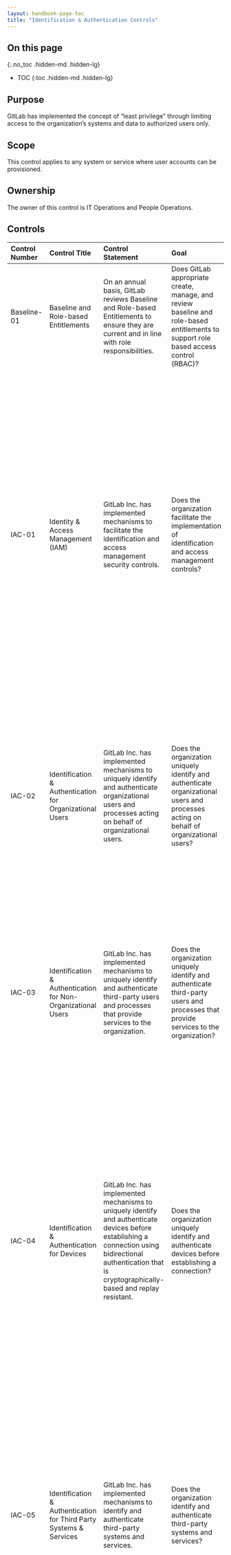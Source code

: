 ```yaml
---
layout: handbook-page-toc
title: "Identification & Authentication Controls"
---
```


## On this page
{:.no_toc .hidden-md .hidden-lg}

- TOC
{:toc .hidden-md .hidden-lg}

## Purpose
GitLab has implemented the concept of “least privilege” through limiting access to the organization’s systems and data to authorized users only.

## Scope
This control applies to any system or service where user accounts can be provisioned.

## Ownership
The owner of this control is IT Operations and People Operations.

## Controls

| Control Number | Control Title | Control Statement | Goal | TOD | TOE | 
|:---------|:-------------|:------|:-----|:-----|:-----|
| Baseline-01 | Baseline and Role-based Entitlements | On an annual basis, GitLab reviews Baseline and Role-based Entitlements to ensure they are current and in line with role responsibilities. | Does GitLab appropriate create, manage, and review baseline and role-based entitlements to support role based access control (RBAC)? | | |
| IAC-01 | Identity & Access Management (IAM) | GitLab Inc. has implemented mechanisms to facilitate the identification and access management security controls. | Does the organization facilitate the implementation of identification and access management controls? | 1. Identify policies, procedures, information security program or other relevant documents that identify and outline access management and access control. <br> <br> 2. Interview key organizational personnel within GitLab to discuss high level workflows that support the identification and management of access and access control. <br> <br> 3. Examine policies and procedures for: Purpose; Scope; Roles and responsibilities; Management commitment; Coordination among organizational entities; Compliance; and Implementation requirements. | 1. Examine policies, procedures, information security program or other relevant documents for evidence that the procedures facilitate implementation of access management over security software, infrastructure, architectures and they relate to access management security controls. | 
| IAC-02 | Identification & Authentication for Organizational Users | GitLab Inc. has implemented mechanisms to uniquely identify and authenticate organizational users and processes acting on behalf of organizational users. | Does the organization uniquely identify and authenticate organizational users and processes acting on behalf of organizational users? | 1. Identify policies, procedures, the information security program or other relevant documents that identify and outline unique identifier requirements and logical and physical access requirements for systems that authenticate organizational users. Including but not limited to the following accounts: Individual Shared Group Temporary System. | 1. Pull a population of all system user accounts for evidence that unique identifiers and access rights are being applied according to documentation identified in the ToD. | 
| IAC-03 | Identification & Authentication for Non-Organizational Users | GitLab Inc. has implemented mechanisms to uniquely identify and authenticate third-party users and processes that provide services to the organization. | Does the organization uniquely identify and authenticate third-party users and processes that provide services to the organization? | 1. Identify policies, procedures, the information security program or other relevant documents that identify and outline third party users identification, authentication and logical and physical access requirements for systems that provide services to the organization. Including but not limited to to following accounts: Individual Shared Group Temporary System. | 1. Pull a population of all third party user accounts for evidence that unique identifiers and access rights are being applied according to documentation identified in the ToD. | 
| IAC-04 | Identification & Authentication for Devices | GitLab Inc. has implemented mechanisms to uniquely identify and authenticate devices before establishing a connection using bidirectional authentication that is cryptographically- based and replay resistant. | Does the organization uniquely identify and authenticate devices before establishing a connection? | 1. Examine policies, procedures, the information security program or other relevant documents that identify and outline identification and authentication procedures addressing the enforcement of bidirectional authentication that is cryptographically based and replay resistant. <br> <br> 2. Interview key organizational personnel within GitLab to discuss high level workflows that support the facilitation of identification and authentication procedures as they relate to cryptography and/or encryption. | 1. Pull a population of all devices that authenticate to the system. <br> <br> 2. Examine current configuration settings for devices that identify and authenticate to the system evidencing the automated mechanisms identified in are configured as outlined in the ToD. <br> <br> 3. Examine a sample set of devices, their automated mechanisms and configuration settings for evidence these mechanisms are operating as intended. | 
| IAC-05 | Identification & Authentication for Third Party Systems & Services | GitLab Inc. has implemented mechanisms to identify and authenticate third-party systems and services. | Does the organization identify and authenticate third-party systems and services? | 1. Examine policies, procedures, the information security program or other relevant documents that identify and outline identification and authentication procedures for third party systems and services. <br> <br> 2. Interview key organizational personnel within GitLab to discuss high level workflows that support the facilitation of identification and authentication procedures as they relate to third party systems and services. | 1. Pull a population of all third party systems and services that authenticate to the system. <br> <br> 2. Examine current configuration settings for devices that identify and authenticate to the system evidencing the automated mechanisms identified are configured as outlined in the ToD. <br> <br> 3. Examine a sample set of devices, their automated mechanisms and configuration settings for evidence these mechanisms are operating as intended. | 
| IAC-06 | Multi-Factor Authentication (MFA) | GitLab Inc. has implemented automated mechanisms to enforce Multi-Factor Authentication (MFA) for: ▪ Remote network access; and/ or ▪ Non-console access to critical systems or systems that store, transmit and/or process sensitive data. | Does the organization require Multi-Factor Authentication (MFA) for remote network access? | 1. Examine policies, procedures, the information security program or other relevant documents that identify and outline Multi-Factor Authentication (MFA) for remote work access and/or non-console access to critical systems that store, transmit and/or process sensitive data. <br> <br> 2. Interview key organizational personnel within GitLab to discuss high level workflows that support the facilitation of MFA for remote work access and/or non-console access to critical systems that store, transmit, and/or process sensitive data. | 1. Pull a population of all devices that connect to the system for remote network access and/or non-console access if the system stores, transmits and/or processes sensitive data. <br> <br> 2. Examine current configuration settings for devices that identify and authenticate to the system evidencing the automated mechanisms for MFA are configured as outlined in the ToD. <br> <br> 3. Examine a sample set of devices, their automated mechanisms and MFA configuration settings for evidence these mechanisms are operating as intended. | 
| IAC-07 | User Provisioning & De-Provisioning | GitLab Inc. has implemented mechanisms to utilize a formal user registration and de-registration process that governs the assignment of access rights | Does the organization utilize a formal user registration and de-registration process that governs the assignment of access rights? | Provisioning: 1. Inquire of appropriate personnel to determine the process for provisioning access to the system. <br> <br> 2. Inspect a sample provisioning request or provisioning policy to determine the process for provisioning access to the system. | 1. Obtain and inspect a listing of all system accounts and associated roles created during the period. <br> <br> 2. Obtain and inspect a listing of all new hired employees during the period (Note 1). <br> <br> 3. Select an annualized sample based on the population of newly provisioned accounts/roles to the system to determine if they were provisioned appropriately. (NOTE: If the system does not contain a field such as “created date” a population of provisioned accounts can be determined by comparing a user listing from prior to the period start with the current listing OR comparing the current user listing to the list of new hired team members). <br> <br> 4. For the selected sample, obtain and inspect evidence (i.e GitLab issues) that all of the account access granted was the account access requested. <br> <br> 5. For the selected sample, obtain and inspect evidence (i.e GitLab issues) that all of the account access granted was approved by the appropriate personnel. <br> <br> 6. For the selected sample, obtain and inspect evidence (i.e GitLab issues) that the account access granted was approved prior to being provisioned. <br> <br> <br> | De-Provisioning: 1. Inquire of appropriate personnel to determine the process for removing access to the system for users upon termination. <br> <br> 2. Inspect a sample termination ticket or terminations policy to determine the process for removing access to the system. | 1. Obtain and inspect a listing of all terminated users during the period. <br> <br> 2. Obtain and inspect a system generated listing of all active users in the system. <br> <br> 3. Judgmentally select a sample of users terminated during the year using an annualized population size to determine if the users were removed of critical access to the system within the policy SLA. <br> <br> 4. For the selected sample, validate the users no longer have access to the system. <br> <br> 5. For the selected sample, obtain and inspect evidence (i.e GitLab issues) that access removal was completed within the policy SLA. |
| IAC-07.1 | Change of Roles & Duties | RGitLab Inc. has implemented mechanisms to revoke user access rights following changes in personnel roles and duties, if no longer necessary or permitted. | Does the organization revoke user access rights following changes in personnel roles and duties, if no longer necessary or permitted? | 1. Examine policies, procedures, the information security program or other relevant documents that identify and outline the revocation of user access rights following a change in personnel roles and duties if no longer necessary or permitted. <br> <br> 2. Interview key organizational personnel within GitLab to discuss high level workflows that support the facilitation of user access right revocation following a change in personnel roles and duties if no longer necessary or permitted. | 1. Pull a population of all users that changed roles or duties within the examination period. <br> <br> 2. Examine user access after role or duty change for evidence that access rights were configured as outlined in the ToD. <br> <br> 3. Examine a sample set of users pre and post access after a role or duty change for evidence access rights were configured or removed as outlined in the ToD. | 
| IAC-08 | Role-Based Access Control (RBAC) | GitLab Inc. has implemented mechanisms to enforce a Role-Based Access Control (RBAC) policy over users and resources that applies need-to-know and fine-grained access control for sensitive data access. | Does the organization enforce a Role-Based Access Control (RBAC) policy over users and resources? | 1. Examine policies, procedures, the information security program or other relevant documents that identify and outline the Role-Based Access Control (RBAC) process as it applies to resources and users with access to sensitive data. <br> <br> 2. Interview key organizational personnel within GitLab to discuss high level workflows that support the facilitation of the RBAC process. | 1. Pull a population of all users with access to the sensitive data within the system. <br> <br> 2. Examine user access for evidence RBAC was configured as outlined in the ToD. <br> <br> 3. Examine a sample set of users for evidence that RBAC access rights were configured outlined in the ToD. | 
| IAC-09 | Identifier Management (User Names) | GitLab Inc. has implemented mechanisms to govern naming standards for usernames and systems to ensure proper user identification management for non-consumer users and administrators. | Does the organization govern naming standards for usernames and systems? | 1. Examine policies, procedures, the information security program or other relevant documents that identify and outline the naming standards for user names and systems to ensure proper user identification management for non-consumers users and administrators. Including but not limited to the following accounts: Individual Shared Group Temporary System. <br> <br> 2. Interview key organizational personnel within GitLab to discuss high level workflows that support the facilitation of naming standards for user names and systems to ensure proper user identification management for non-consumers users and administrators. | 1. Pull a population of all system users for evidence that naming standards for user names and systems were configured per ToD. | 
| IAC-10 | Authenticator Management (Passwords) | GitLab Inc. has implemented mechanisms to securely manage passwords for users and devices ensuring vendor-supplied defaults are changed as part of the installation process. | Does the organization securely manage passwords for users and devices? | 1. Inquire of appropriate personnel to determine the process for authentication to the system and the parameters in place. <br> <br> 2. Inspect the password policy and system configuration to determine if the system is configured in accordance with the password policy. | 1. Obtain and inspect the system configuration and password policy to determine if the system is configured in accordance with the password policy. In case of differences, obtain the documented exemption to the policy. <br> <br> 2. Validate default passwords for system accounts have been changed in line with the password policy. | 
| IAC-15 | Account Management | GitLab Inc. has implemented mechanisms to proactively govern account management of individual, group, system, application, guest and temporary accounts. | Does the organization proactively govern account management of individual, group, system, application, guest and temporary accounts? | 1. Examine policies, procedures, the information security program or other relevant documents that identify and outline measures to be employed to proactively govern account management of individuals, group, system, application, guest and temporary accounts. Including but not limited to: Identifying account type Establishing conditions for group membership Identifying authorized users and specified access privileges Requiring approvals Establishing processes for activation, monitoring, disabling, removing accounts Authorizing and monitoring guest/temporary accounts Notifying managers when temporary accounts are no longer required Deactivating temporary accounts Granting access to system based on: valid access authorization, intended system usage, other attributes as required by GitLab. <br> <br> 2. Interview key organizational personnel within GitLab to discuss high level workflows that support the facilitation of account management governance for individuals, group, system, application, guest and temporary accounts. | 1. Examine account management records or other relevant records for evidence of the governance of account management as outlined in the ToD. <br> <br> 2. Pull a population of all users with access to the system. <br> <br> 3. Examine user access for evidence that access was proactively governed as outlined in the ToD. <br> <br> 4. Examine a sample set of users for evidence that access was proactively governed as outlined in the ToD. | 
| IAC-16 | Privileged Account Management (PAM) | GitLab Inc. has implemented mechanisms to restrict and control privileged access rights for users and services. | Does the organization restrict and control privileged access rights for users and services? | 1. Inquire of appropriate personnel to determine what access is considered administrative in nature and who should be granted administrative access to the system. <br> <br> 2. Inspect (user/role/privilege listing, user guide, other evidence) to determine which roles grant the user administrative access to the system. | 1. Obtain and inspect a listing of all accounts (user/system/service) for the system and their associated roles/privileges. Filter the listing for those roles/privileges with administrative access. <br> <br> 2. Obtain and inspect a listing of all current team members and their associated job title/roles. <br> <br> 3. Obtain and inspect a listing of all new hired team members during the period under audit. <br> <br> 4. Obtain and inspect a listing of all terminated team members. <br> <br> 5. For 100% of the administrative accounts, determine the owner and their role/job title/account purpose for having the administrative access. <br> <br> 6. For 100% of the accounts with administrator privileges, determine if the account is owned by a terminated user. <br> <br> 7. For 100% of the accounts with administrator privileges, determine if the account is owned by a user provisioned the access during the period under audit. If so, obtain evidence that the user was approved for the access prior to granting the access. <br> <br> 8. For all administrative accounts, determine whether the administrative access is appropriate. | 
| IAC-17 | Periodic Review | GitLab Inc. has implemented mechanisms to periodically review the privileges assigned to users to validate the need for such privileges; and reassign or remove privileges, if necessary, to correctly reflect organizational mission and business needs. | Does the organization periodically review the privileges assigned to users to validate the need for such privileges; and reassign or remove privileges, if necessary, to correctly reflect organizational mission and business needs? | 1. Inquire of appropriate personnel to determine the process for reviewing user access to the system. <br> <br> 2. Inspect (a sample user access review, policy etc.) to determine the process for reviewing user access to the system. | 1. Obtain and inspect the completed user access review and supporting documentation. <br> <br> 2. Validate the system user listing used in review was validated for completeness and accuracy and all relevant users were present for review. <br> <br> 3. Validate all other system listings used in review were validated for completeness and accuracy. <br> <br> 4. Validate 100% of users were reviewed for appropriateness. <br> <br> 5. Validate 100% of users were reviewed by appropriate personnel and signoff was captured (Note 1). <br> <br> 6. Validate no users reviewed their own access. <br> <br> 7. Validate no terminated users were identified during the review (Note 2). <br> <br> 8. For all users where access was requested to be modified/removed, validate a rationale was provided and a lookback was completed as appropriate (Note 4) (Note 5). <br> <br> 9. Validate requests for access modification were modified as requested (Note 3) (Note 5). <br> <br> 10. For all users where access was not flagged for modification, validate a rationale was provided (Note 6) <br> <br> 11. Select a sample of users whose access was deemed appropriate and validate that their access appears appropriate (Note 7). | 
| IAC-20 | Access Enforcement | GitLab Inc. has implemented mechanisms to enforce logical access permissions through the principle of "least privilege." | Does the organization enforce logical access permissions through the principle of "least privilege?" | 1. Examine policies, procedures, the information security program or other relevant documents that identify and outline logical access permission enforcement through the principal of “least privilege”. <br> <br> 2. Interview key organizational personnel within GitLab to discuss high level workflows that support the enforcement of logical access permissions. | 1. Pull a population of all users with access to the system. <br> <br> 2. Examine user access for evidence access was configured, granted and enforced through the principal of “least privilege” as outlined in the ToD. <br> <br> 3. Examine a sample set of users for evidence access was configured, granted and enforced through the principal of “least privilege” as outlined in the ToD. | 
| IAC-21 | Least Privilege | GitLab Inc. has implemented mechanisms to utilize the concept of least privilege, allowing only authorized access to processes necessary to accomplish assigned tasks in accordance with organizational business functions. | Does the organization utilize the concept of least privilege, allowing only authorized access to processes necessary to accomplish assigned tasks in accordance with organizational business functions? | 1. Examine policies, procedures, the information security program or other relevant documents that identify and outline how the concept of least privilege is applied to only allow authorized access to processes necessary to accomplish assigned tasks in accordance with organizational business functions. <br> <br> 2. Interview key organizational personnel within GitLab to discuss high level workflows that support the concept of least privilege is applied to only allow authorized access to processes necessary to accomplish assigned tasks in accordance with organizational business functions. | 1. Pull a population of all users with access to the system. <br> <br> 2. Examine user access for evidence access was configured, granted and enforced through the concept of “least privilege” as outlined in the ToD. <br> <br> 3. Examine a sample set of users for evidence access was configured, granted and enforced through the concept of “least privilege” as outlined in the ToD. | 
| IAC-22 | Account Lockout | GitLab Inc. has implemented mechanisms to enforce a limit for consecutive invalid login attempts by a user during an organization-defined time period and automatically locks the account when the maximum number of unsuccessful attempts is exceeded. | Does the organization enforce a limit for consecutive invalid login attempts by a user during an organization-defined time period and automatically locks the account when the maximum number of unsuccessful attempts is exceeded? | 1. Examine policies, procedures, the information security program or other relevant documents that identify and address account lockout mechanisms including but not limited to: Limit on consecutive login attempts by a user during an organization-defined time period Automatically locks the account when max number of unsuccessful attempts is exceeded. <br> <br> 2. Examine documents describing current configuration settings of the automated mechanisms identified for evidence that these mechanisms are configured as defined. | 1. Examine current configuration settings in the system of the automated mechanisms identified for evidence that these mechanisms are configured as defined. <br> <br> 2. Test the configuration for evidence that automated mechanisms are operating as intended. | 

* *Test of Design* - (TOD) – verifies that a control is designed appropriately and that it will prevent or detect a particular risk.
* *Test of Operating Effectiveness* - (TOE) - used for verifying that the control is in place and it operates as it was designed.

### Policy Reference

* [Access Management Policy](https://about.gitlab.com/handbook/engineering/security/access-management-policy.html)
* [Access Management Process](/handbook/engineering/security/#access-management-process)
* [Principle of Least Privilege](https://about.gitlab.com/handbook/engineering/security/access-management-policy.html#principle-of-least-privilege)
* [Baseline Role-Based Entitlements](https://about.gitlab.com/handbook/business-technology/team-member-enablement/onboarding-access-requests/access-requests/baseline-entitlements/)
* [Access Control Policy](/handbook/engineering/security/access-management-policy.html)
* [Access Control Policy and Procedures](/handbook/engineering/security/#access-control-policy-and-procedures)
* [Access Request Process](/handbook/engineering/security/access-management-policy.html#access-requests-and-onboarding)
* [IT Ops instructions and FAQs for Access Requests](/handbook/business-technology/team-member-enablement/onboarding-access-requests/access-requests/)	
* [Okta Baseline Entitlements-Okta Application stack](https://gitlab.com/gitlab-com/www-gitlab-com/-/blob/master/data/tech_stack.yml)
* [Access Change Request](/handbook/business-technology/team-member-enablement/onboarding-access-requests/access-requests/#access-change-request)
* [Single Person Access Requests](/handbook/business-technology/team-member-enablement/onboarding-access-requests/access-requests/#individual-or-bulk-access-request) 	
* [Access Request Template](https://gitlab.com/gitlab-com/team-member-epics/access-requests/-/issues/new?issuable_template=New_Access_Request)
* [Template used for Access Reviews](https://gitlab.com/gitlab-com/team-member-epics/access-requests/issues/new?issuable_template=Access_Review)
* [Logical Access Deprovisioning](/handbook/engineering/security/#deprovisioning)
* [Access Reviews](/handbook/engineering/security/#access-reviews)
* [GitLab Offboarding Guidelines](/handbook/people-group/offboarding/offboarding_guidelines/)
* [Access Review Policy and Procedures](/handbook/engineering/security/#access-reviews)
* [Timing of Quarterly Access Reviews](/handbook/engineering/security/#timing-of-quarterly-access-reviews)
* [User Access Listing Generation Procedures and Guidelines Runbook](https://gitlab.com/gitlab-com/gl-security/security-assurance/sec-compliance/compliance/blob/master/runbooks/Access_Review_Runbook.md)
* [Job Transfers](/handbook/engineering/security/#job-transfers)
* [Access Removal Request](https://gitlab.com/gitlab-com/team-member-epics/access-requests/-/tree/master)
* [Unique Account Identifiers](/handbook/engineering/security/#unique-account-identifiers)
* [Access Control Policy and Procedures including Shared account restrictions](/handbook/engineering/security/#access-control-policy-and-procedures)
* [Section on shared accounts in Okta handbook page](/handbook/business-ops/okta/#i-have-an-application-that-uses-a-shared-password-for-my-team-can-i-move-this-to-okta) 
* [NIST IA-4 IDENTIFIER MANAGEMENT](https://nvd.nist.gov/800-53/Rev4/control/IA-4)
* [Password Policy Guidelines](/handbook/security/#gitlab-password-policy-guidelines)
* [Access Management process documented in teh handbook including service account template](/handbook/engineering/security/access-management-policy.html#access-management)
* [Template for New Service Account with the verbiage of `deny interactive login`](https://gitlab.com/gitlab-com/access-requests/blob/master/.gitlab/issue_templates/New%20Service%20Account%20Request.md)
* [Two Factor Authentication](/handbook/security/#two-factor-authentication)
* [Handbook section `Security Process and Procedures for Team Members` - Accounts and Passwords](/handbook/security/#security-process-and-procedures-for-team-members)
* [Handbook section `1Password for Teams`](/handbook/security/#1password-for-teams)
* [Handbook>Engineering>Security>`Access Management Process`](/handbook/engineering/security/#access-management-process)
* [Recorded meeting on the status of 1Password to Okta migration with Rob Mitchell](https://www.youtube.com/watch?v=UMU-V224Mws&feature=youtu.be)
* [Proposal: Set-up SAML for SOX-in-scope Applications to Support Compliance with 6 Information Security Controls](https://gitlab.com/gitlab-com/gl-security/zero-trust/okta/issues/152)
* [People Ops Vault Shared Passwords](https://gitlab.com/gitlab-com/gl-security/zero-trust/okta/issues/13)
* [Shared Account Access Request](/handbook/business-technology/team-member-enablement/onboarding-access-requests/access-requests/#shared-account-access-request)
* [Access Control Policy and Procedures](/handbook/engineering/security/#access-control-policy-and-procedures)
* [Okta documentation on shared accounts](/handbook/business-ops/okta/#i-have-an-application-that-uses-a-shared-password-for-my-team-can-i-move-this-to-okta)
* [New Shared Account Access Request](/handbook/business-technology/team-member-enablement/onboarding-access-requests/access-requests/#shared-account-access-request)
* [Shared Account Access Request Handbook page](/handbook/business-technology/team-member-enablement/onboarding-access-requests/access-requests/)


